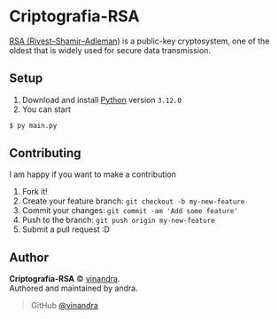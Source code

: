 # Criptografia-RSA

[RSA (Rivest–Shamir–Adleman)](<https://en.wikipedia.org/wiki/RSA_(cryptosystem)>) is a public-key cryptosystem, one of the oldest that is widely used for secure data transmission.

## Setup

1. Download and install [Python](www.python.org) version `3.12.0`
2. You can start

```sh
$ py main.py
```

## Contributing

I am happy if you want to make a contribution

1. Fork it!
2. Create your feature branch: `git checkout -b my-new-feature`
3. Commit your changes: `git commit -am 'Add some feature'`
4. Push to the branch: `git push origin my-new-feature`
5. Submit a pull request :D

## Author

**Criptografia-RSA** © [vinandra](https://github.com/vinandra).  
Authored and maintained by andra.

> GitHub [@vinandra](https://github.com/vinandra)
